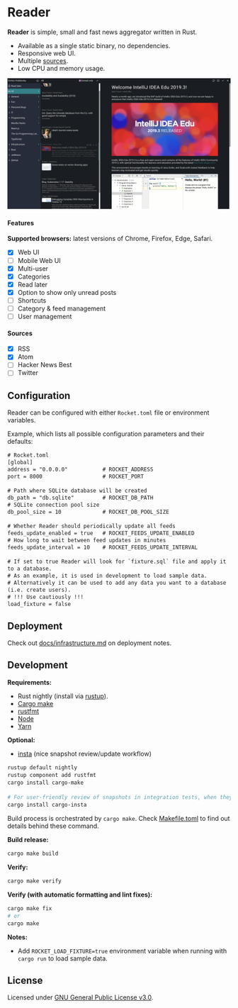 Reader
======

**Reader** is simple, small and fast news aggregator written in Rust.

* Available as a single static binary, no dependencies.
* Responsive web UI.
* Multiple [sources](#sources).
* Low CPU and memory usage.

![screenshot](./screenshot.png)

#### Features

**Supported browsers:** latest versions of Chrome, Firefox, Edge, Safari.

- [x] Web UI
- [ ] Mobile Web UI
- [x] Multi-user
- [x] Categories
- [x] Read later
- [x] Option to show only unread posts
- [ ] Shortcuts
- [ ] Category & feed management
- [ ] User management

#### Sources

- [x] RSS
- [x] Atom
- [ ] Hacker News Best
- [ ] Twitter

## Configuration

Reader can be configured with either `Rocket.toml` file or environment variables.

Example, which lists all possible configuration parameters and their defaults:

```
# Rocket.toml
[global]
address = "0.0.0.0"           # ROCKET_ADDRESS
port = 8000                   # ROCKET_PORT

# Path where SQLite database will be created
db_path = "db.sqlite"         # ROCKET_DB_PATH
# SQLite connection pool size
db_pool_size = 10             # ROCKET_DB_POOL_SIZE

# Whether Reader should periodically update all feeds
feeds_update_enabled = true   # ROCKET_FEEDS_UPDATE_ENABLED
# How long to wait between feed updates in minutes
feeds_update_interval = 10    # ROCKET_FEEDS_UPDATE_INTERVAL

# If set to true Reader will look for `fixture.sql` file and apply it to a database.
# As an example, it is used in development to load sample data.
# Alternatively it can be used to add any data you want to a database (i.e. create users).
# !!! Use cautiously !!!
load_fixture = false
```

## Deployment

Check out [docs/infrastructure.md](./docs/infrastructure.md) on deployment notes.

## Development

**Requirements:**

* Rust nightly (install via [rustup](https://rustup.rs/)).
* [Cargo make](https://github.com/sagiegurari/cargo-make)
* [rustfmt](https://github.com/rust-lang/rustfmt)
* [Node](https://nodejs.org)
* [Yarn](https://yarnpkg.com)

**Optional:**

* [insta](https://github.com/mitsuhiko/insta) (nice snapshot review/update workflow)

```sh
rustup default nightly
rustup component add rustfmt
cargo install cargo-make

# For user-friendly review of snapshots in integration tests, when they fail.
cargo install cargo-insta
```

Build process is orchestrated by `cargo make`.
Check [Makefile.toml](./Makefile.toml) to find out details behind these command.

**Build release:**

```sh
cargo make build
```

**Verify:**

```sh
cargo make verify
```

**Verify (with automatic formatting and lint fixes):**

```sh
cargo make fix
# or
cargo make
```

**Notes:**

* Add `ROCKET_LOAD_FIXTURE=true` environment variable when running with `cargo run` to load sample data.

## License

Licensed under [GNU General Public License v3.0](https://github.com/FylmTM/Reader/blob/master/LICENSE).

